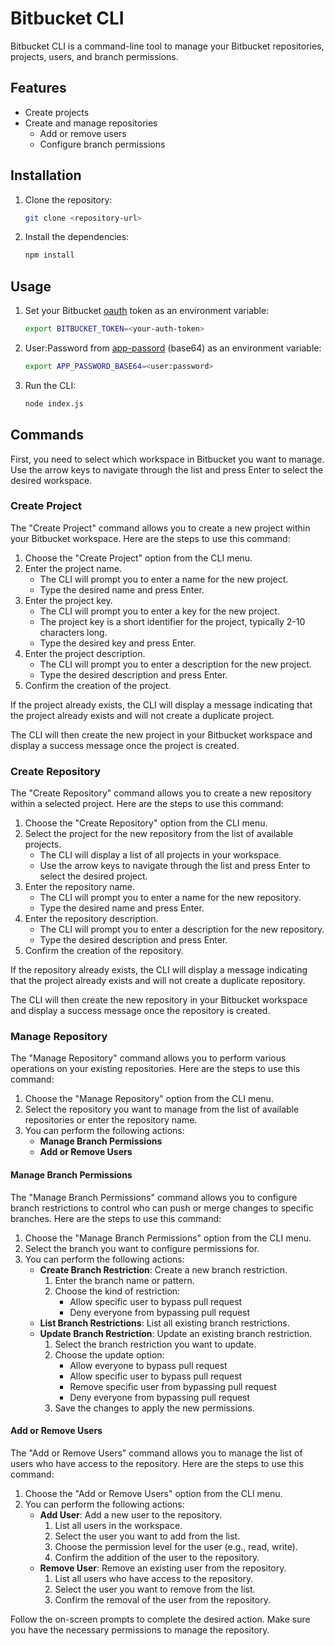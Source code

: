 # Bitbucket CLI

Bitbucket CLI is a command-line tool to manage your Bitbucket repositories, projects, users, and branch permissions.

## Features

- Create projects
- Create and manage repositories
    - Add or remove users
    - Configure branch permissions

## Installation

1. Clone the repository:
    ```sh
    git clone <repository-url>
    ```
2. Install the dependencies:
    ```sh
    npm install
    ```

## Usage

1. Set your Bitbucket [oauth](https://support.atlassian.com/bitbucket-cloud/docs/use-oauth-on-bitbucket-cloud/) token as an environment variable:

    ```sh
    export BITBUCKET_TOKEN=<your-auth-token>
    ```
2. User:Password from [app-passord](https://support.atlassian.com/bitbucket-cloud/docs/create-an-app-password/) (base64) as an environment variable:
    ```sh
    export APP_PASSWORD_BASE64=<user:password>
    ```
4. Run the CLI:
    ```sh
    node index.js
    ```

## Commands

First, you need to select which workspace in Bitbucket you want to manage. Use the arrow keys to navigate through the list and press Enter to select the desired workspace.

### Create Project

The "Create Project" command allows you to create a new project within your Bitbucket workspace. Here are the steps to use this command:

1. Choose the "Create Project" option from the CLI menu.
2. Enter the project name.
    - The CLI will prompt you to enter a name for the new project.
    - Type the desired name and press Enter.
3. Enter the project key.
    - The CLI will prompt you to enter a key for the new project.
    - The project key is a short identifier for the project, typically 2-10 characters long.
    - Type the desired key and press Enter.
4. Enter the project description.
    - The CLI will prompt you to enter a description for the new project.
    - Type the desired description and press Enter.
5. Confirm the creation of the project.

If the project already exists, the CLI will display a message indicating that the project already exists and will not create a duplicate project.

The CLI will then create the new project in your Bitbucket workspace and display a success message once the project is created.

### Create Repository

The "Create Repository" command allows you to create a new repository within a selected project. Here are the steps to use this command:

1. Choose the "Create Repository" option from the CLI menu.
2. Select the project for the new repository from the list of available projects.
    - The CLI will display a list of all projects in your workspace.
    - Use the arrow keys to navigate through the list and press Enter to select the desired project.
3. Enter the repository name.
    - The CLI will prompt you to enter a name for the new repository.
    - Type the desired name and press Enter.
4. Enter the repository description.
    - The CLI will prompt you to enter a description for the new repository.
    - Type the desired description and press Enter.
5. Confirm the creation of the repository.

If the repository already exists, the CLI will display a message indicating that the project already exists and will not create a duplicate repository.

The CLI will then create the new repository in your Bitbucket workspace and display a success message once the repository is created.

### Manage Repository

The "Manage Repository" command allows you to perform various operations on your existing repositories. Here are the steps to use this command:

1. Choose the "Manage Repository" option from the CLI menu.
2. Select the repository you want to manage from the list of available repositories or enter the repository name.
3. You can perform the following actions:
    - **Manage Branch Permissions**
    - **Add or Remove Users**

#### Manage Branch Permissions

The "Manage Branch Permissions" command allows you to configure branch restrictions to control who can push or merge changes to specific branches. Here are the steps to use this command:

1. Choose the "Manage Branch Permissions" option from the CLI menu.
2. Select the branch you want to configure permissions for.
3. You can perform the following actions:
    - **Create Branch Restriction**: Create a new branch restriction.
        1. Enter the branch name or pattern.
        2. Choose the kind of restriction:
            - Allow specific user to bypass pull request
            - Deny everyone from bypassing pull request
    - **List Branch Restrictions**: List all existing branch restrictions.
    - **Update Branch Restriction**: Update an existing branch restriction.
        1. Select the branch restriction you want to update.
        2. Choose the update option:
            - Allow everyone to bypass pull request
            - Allow specific user to bypass pull request
            - Remove specific user from bypassing pull request
            - Deny everyone from bypassing pull request
        3. Save the changes to apply the new permissions.

#### Add or Remove Users

The "Add or Remove Users" command allows you to manage the list of users who have access to the repository. Here are the steps to use this command:

1. Choose the "Add or Remove Users" option from the CLI menu.
2. You can perform the following actions:
    - **Add User**: Add a new user to the repository.
        1. List all users in the workspace.
        2. Select the user you want to add from the list.
        3. Choose the permission level for the user (e.g., read, write).
        4. Confirm the addition of the user to the repository.
    - **Remove User**: Remove an existing user from the repository.
        1. List all users who have access to the repository.
        2. Select the user you want to remove from the list.
        3. Confirm the removal of the user from the repository.


Follow the on-screen prompts to complete the desired action. Make sure you have the necessary permissions to manage the repository.

